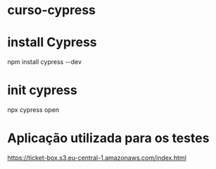# curso-cypress

# install Cypress

npm install cypress --dev

# init cypress

npx cypress open

# Aplicação utilizada para os testes

https://ticket-box.s3.eu-central-1.amazonaws.com/index.html

